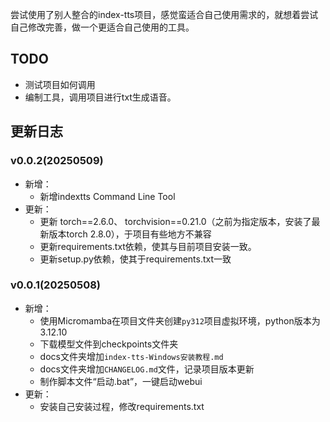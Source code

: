 
尝试使用了别人整合的index-tts项目，感觉蛮适合自己使用需求的，就想着尝试自己修改完善，做一个更适合自己使用的工具。

## TODO
- 测试项目如何调用
- 编制工具，调用项目进行txt生成语音。



## 更新日志
### v0.0.2(20250509)
- 新增：
    - 新增indextts Command Line Tool
- 更新：
    - 更新 torch==2.6.0、 torchvision==0.21.0（之前为指定版本，安装了最新版本torch 2.8.0），于项目有些地方不兼容
    - 更新requirements.txt依赖，使其与目前项目安装一致。
    - 更新setup.py依赖，使其于requirements.txt一致


### v0.0.1(20250508)
- 新增：
    - 使用Micromamba在项目文件夹创建`py312`项目虚拟环境，python版本为3.12.10
    - 下载模型文件到checkpoints文件夹
    - docs文件夹增加`index-tts-Windows安装教程.md`
    - docs文件夹增加`CHANGELOG.md`文件，记录项目版本更新
    - 制作脚本文件“启动.bat”，一键启动webui
- 更新：
    - 安装自己安装过程，修改requirements.txt